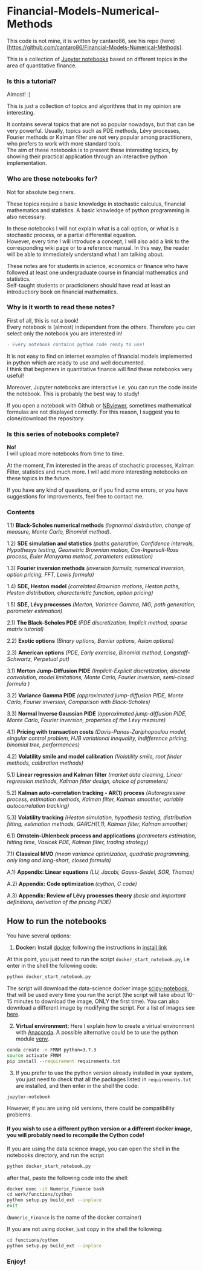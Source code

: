 # Financial-Models-Numerical-Methods

This code is not mine, it is written by cantaro86, see his repo (here)[https://github.com/cantaro86/Financial-Models-Numerical-Methods].

This is a collection of [Jupyter notebooks](https://jupyter.org/) based on different topics in the area of quantitative finance.

### Is this a tutorial?

Almost! :)

This is just a collection of topics and algorithms that in my opinion are interesting.

It contains several topics that are not so popular nowadays, but that can be very powerful.
Usually, topics such as PDE methods, Lévy processes, Fourier methods or Kalman filter are not very popular among practitioners, who prefers to work with more standard tools.  
The aim of these notebooks is to present these interesting topics, by showing their practical application through an interactive python implementation.

### Who are these notebooks for?

Not for absolute beginners.

These topics require a basic knowledge in stochastic calculus, financial mathematics and statistics. A basic knowledge of python programming is also necessary.

In these notebooks I will not explain what is a call option, or what is a stochastic process, or a partial differential equation.  
However, every time I will introduce a concept, I will also add a link to the corresponding wiki page or to a reference manual.
In this way, the reader will be able to immediately understand what I am talking about.

These notes are for students in science, economics or finance who have followed at least one undergraduate course in financial mathematics and statistics.  
Self-taught students or practicioners should have read at least an introductiory book on financial mathematics.

### Why is it worth to read these notes?

First of all, this is not a book!  
Every notebook is (almost) independent from the others. Therefore you can select only the notebook you are interested in!

```diff
- Every notebook contains python code ready to use!
```

It is not easy to find on internet examples of financial models implemented in python which are ready to use and well documented.  
I think that beginners in quantitative finance will find these notebooks very useful!

Moreover, Jupyter notebooks are interactive i.e. you can run the code inside the notebook.
This is probably the best way to study!

If you open a notebook with Github or [NBviewer](https://nbviewer.ipython.org), sometimes mathematical formulas are not displayed correctly.
For this reason, I suggest you to clone/download the repository.

### Is this series of notebooks complete?

**No!**  
I will upload more notebooks from time to time.

At the moment, I'm interested in the areas of stochastic processes, Kalman Filter, statistics and much more. I will add more interesting notebooks on these topics in the future.

If you have any kind of questions, or if you find some errors, or you have suggestions for improvements, feel free to contact me.

### Contents

1.1) **Black-Scholes numerical methods**
_(lognormal distribution, change of measure, Monte Carlo, Binomial method)_.

1.2) **SDE simulation and statistics**
_(paths generation, Confidence intervals, Hypothesys testing, Geometric Brownian motion, Cox-Ingersoll-Ross process, Euler Maruyama method, parameters estimation)_

1.3) **Fourier inversion methods**
_(inversion formula, numerical inversion, option pricing, FFT, Lewis formula)_

1.4) **SDE, Heston model**
_(correlated Brownian motions, Heston paths, Heston distribution, characteristic function, option pricing)_

1.5) **SDE, Lévy processes**
_(Merton, Variance Gamma, NIG, path generation, parameter estimation)_

2.1) **The Black-Scholes PDE**
_(PDE discretization, Implicit method, sparse matrix tutorial)_

2.2) **Exotic options**
_(Binary options, Barrier options, Asian options)_

2.3) **American options**
_(PDE, Early exercise, Binomial method, Longstaff-Schwartz, Perpetual put)_

3.1) **Merton Jump-Diffusion PIDE**
_(Implicit-Explicit discretization, discrete convolution, model limitations, Monte Carlo, Fourier inversion, semi-closed formula )_

3.2) **Variance Gamma PIDE**
_(approximated jump-diffusion PIDE, Monte Carlo, Fourier inversion, Comparison with Black-Scholes)_

3.3) **Normal Inverse Gaussian PIDE**
_(approximated jump-diffusion PIDE, Monte Carlo, Fourier inversion, properties of the Lévy measure)_

4.1) **Pricing with transaction costs**
_(Davis-Panas-Zariphopoulou model, singular control problem, HJB variational inequality, indifference pricing, binomial tree, performances)_

4.2) **Volatility smile and model calibration**
_(Volatility smile, root finder methods, calibration methods)_

5.1) **Linear regression and Kalman filter**
_(market data cleaning, Linear regression methods, Kalman filter design, choice of parameters)_

5.2) **Kalman auto-correlation tracking - AR(1) process**
_(Autoregressive process, estimation methods, Kalman filter, Kalman smoother, variable autocorrelation tracking)_

5.3) **Volatility tracking**
_(Heston simulation, hypothesis testing, distribution fitting, estimation methods, GARCH(1,1), Kalman filter, Kalman smoother)_

6.1) **Ornstein-Uhlenbeck process and applications**
_(parameters estimation, hitting time, Vasicek PDE, Kalman filter, trading strategy)_

7.1) **Classical MVO**
_(mean variance optimization, quadratic programming, only long and long-short, closed formula)_

A.1) **Appendix: Linear equations**
_(LU, Jacobi, Gauss-Seidel, SOR, Thomas)_

A.2) **Appendix: Code optimization**
_(cython, C code)_

A.3) **Appendix: Review of Lévy processes theory**
_(basic and important definitions, derivation of the pricing PIDE)_

## How to run the notebooks

You have several options:

1. **Docker:** Install [docker](https://www.docker.com/) following the instructions in [install link](https://docs.docker.com/install/)

At this point, you just need to run the script `docker_start_notebook.py`, i.e enter in the shell the following code:

```bash
python docker_start_notebook.py
```

The script will download the data-science docker image [scipy-notebook](https://hub.docker.com/r/jupyter/scipy-notebook), that will be used every time you run the script (the script will take about 10-15 minutes to download the image, ONLY the first time). You can also download a different image by modifying the script. For a list of images see [here](https://jupyter-docker-stacks.readthedocs.io/en/latest/using/selecting.html).

2. **Virtual environment:**
   Here I explain how to create a virtual environment with [Anaconda](https://www.anaconda.com/distribution/). A possible alternative could be to use the python module [venv](https://docs.python.org/3.7/tutorial/venv.html).

```bash
conda create -n FMNM python=3.7.3
source activate FMNM
pip install --requirement requirements.txt
```

3. If you prefer to use the python version already installed in your system, you just need to check that all the packages listed in `requirements.txt` are installed, and then enter in the shell the code:

```bash
jupyter-notebook
```

However, if you are using old versions, there could be compatibility problems.

#### If you wish to use a different python version or a different docker image, you will probably need to recompile the Cython code!

If you are using the data science image, you can open the shell in the notebooks directory, and run the script

```bash
python docker_start_notebook.py
```

after that, paste the following code into the shell:

```bash
docker exec -it Numeric_Finance bash
cd work/functions/cython
python setup.py build_ext --inplace
exit
```

(`Numeric_Finance` is the name of the docker container)

If you are not using docker, just copy in the shell the following:

```bash
cd functions/cython
python setup.py build_ext --inplace
```

### Enjoy!
